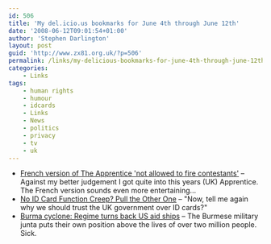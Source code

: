 ```yaml
---
id: 506
title: 'My del.icio.us bookmarks for June 4th through June 12th'
date: '2008-06-12T09:01:54+01:00'
author: 'Stephen Darlington'
layout: post
guid: 'http://www.zx81.org.uk/?p=506'
permalink: /links/my-delicious-bookmarks-for-june-4th-through-june-12th.html
categories:
    - Links
tags:
    - human rights
    - humour
    - idcards
    - Links
    - News
    - politics
    - privacy
    - tv
    - uk
---
```


- [French version of The Apprentice 'not allowed to fire contestants'](http://newsbiscuit.com/article/french-version-of-the-apprentice-not-allowed-to-fire-contestants-299) – Against my better judgement I got quite into this years (UK) Apprentice. The French version sounds even more entertaining…
- [No ID Card Function Creep? Pull the Other One](http://opendotdotdot.blogspot.com/2008/06/no-id-card-function-creep-pull-other.html) – "Now, tell me again why we should trust the UK government over ID cards?"
- [Burma cyclone: Regime turns back US aid ships](http://www.guardian.co.uk/world/2008/jun/04/cyclonenargis.burma) – The Burmese military junta puts their own position above the lives of over two million people. Sick.